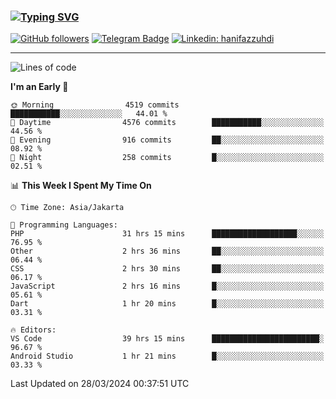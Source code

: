 ### [![Typing SVG](https://readme-typing-svg.herokuapp.com?font=lato&size=22&lines=Hi+There+👋)](https://git.io/typing-svg) 

[![GitHub followers](https://img.shields.io/github/followers/hanifazzuhdi?label=Follow&style=social)](https://github.com/hanifazzuhdi/?tab=follow) 
[![Telegram Badge](https://img.shields.io/badge/-hanif0198-blue?style=social&logo=telegram&link=https://www.t.me/hanif0198/)](https://www.t.me/hanif0198/) 
[![Linkedin: hanifazzuhdi](https://img.shields.io/badge/-hanifazzuhdi-blue?style=flat-square&logo=Linkedin&logoColor=white&link=https://www.linkedin.com/in/hanif-az-zuhdi-69688019b/)](https://www.linkedin.com/in/hanif-az-zuhdi-69688019b/) 

<hr/>

<!--START_SECTION:waka-->
![Lines of code](https://img.shields.io/badge/From%20Hello%20World%20I%27ve%20Written-49.9%20million%20lines%20of%20code-blue)

**I'm an Early 🐤** 

```text
🌞 Morning                4519 commits        ███████████░░░░░░░░░░░░░░   44.01 % 
🌆 Daytime                4576 commits        ███████████░░░░░░░░░░░░░░   44.56 % 
🌃 Evening                916 commits         ██░░░░░░░░░░░░░░░░░░░░░░░   08.92 % 
🌙 Night                  258 commits         █░░░░░░░░░░░░░░░░░░░░░░░░   02.51 % 
```


📊 **This Week I Spent My Time On** 

```text
🕑︎ Time Zone: Asia/Jakarta

💬 Programming Languages: 
PHP                      31 hrs 15 mins      ███████████████████░░░░░░   76.95 % 
Other                    2 hrs 36 mins       ██░░░░░░░░░░░░░░░░░░░░░░░   06.44 % 
CSS                      2 hrs 30 mins       ██░░░░░░░░░░░░░░░░░░░░░░░   06.17 % 
JavaScript               2 hrs 16 mins       █░░░░░░░░░░░░░░░░░░░░░░░░   05.61 % 
Dart                     1 hr 20 mins        █░░░░░░░░░░░░░░░░░░░░░░░░   03.31 % 

🔥 Editors: 
VS Code                  39 hrs 15 mins      ████████████████████████░   96.67 % 
Android Studio           1 hr 21 mins        █░░░░░░░░░░░░░░░░░░░░░░░░   03.33 % 
```


 Last Updated on 28/03/2024 00:37:51 UTC
<!--END_SECTION:waka-->
